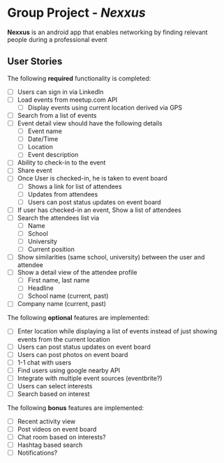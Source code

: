 # Group Project - *Nexxus*
**Nexxus** is an android app that enables networking by finding relevant people during a professional event 

## User Stories

The following **required** functionality is completed:

* [ ] Users can sign in via LinkedIn
* [ ] Load events from meetup.com API
  * [ ] Display events using current location derived via GPS
* [ ] Search from a list of events 
* [ ] Event detail view should have the following details
  * [ ] Event name
  * [ ] Date/Time
  * [ ] Location
  * [ ] Event description
* [ ] Ability to check-in to the event
* [ ] Share event
* [ ] Once User is checked-in, he is taken to event board
  * [ ] Shows a link for list of attendees
  * [ ] Updates from attendees
  * [ ] Users can post status updates on event board
* [ ] If user has checked-in an event, Show a list of attendees 
* [ ] Search the attendees list via
  * [ ] Name
  * [ ] School
  * [ ] University
  * [ ] Current position
* [ ] Show similarities (same school, university) between the user and attendee
* [ ] Show a detail view of the attendee profile
  * [ ] First name, last name
  * [ ] Headline
  * [ ] School name (current, past)
 * [ ] Company name (current, past)

The following **optional** features are implemented:

* [ ] Enter location while displaying a list of events instead of just showing events from the current location
* [ ] Users can post status updates on event board
* [ ] Users can post photos on event board
* [ ] 1-1 chat with users
* [ ] Find users using google nearby API
* [ ] Integrate with multiple event sources (eventbrite?)
* [ ] Users can select interests
* [ ] Search based on interest

The following **bonus** features are implemented:

* [ ] Recent activity view
* [ ] Post videos on event board
* [ ] Chat room based on interests?
* [ ] Hashtag based search
* [ ] Notifications?
